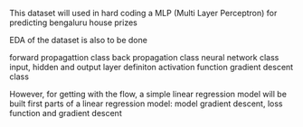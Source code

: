 This dataset will used in hard coding a MLP (Multi Layer Perceptron) for predicting bengaluru house prizes

EDA of the dataset is also to be done

forward propagattion class
back propagation class
neural network class
    input, hidden and output layer definiton
    activation function
gradient descent class

However, for getting with the flow, a simple linear regression model will be built first
parts of a linear regression model: model
gradient descent, loss function and gradient descent

